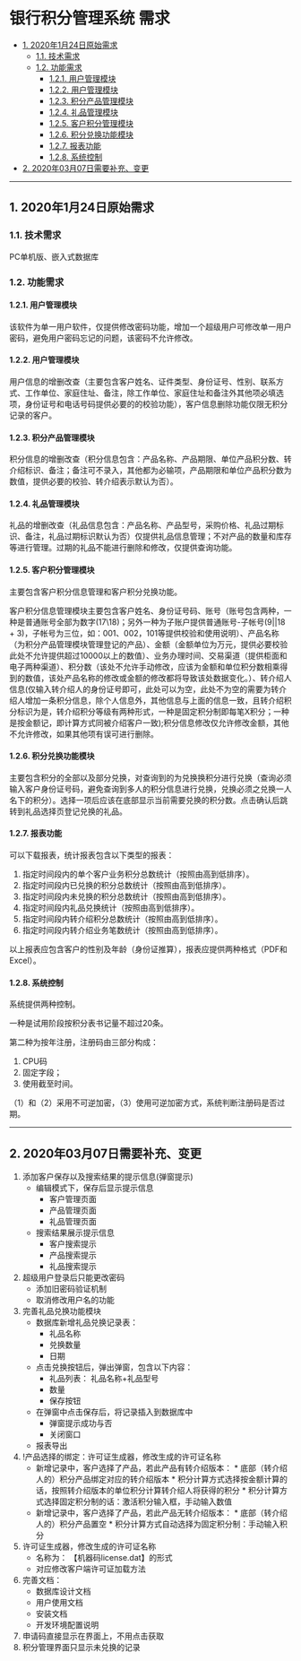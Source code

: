 # 银行积分管理系统 需求


- [1. 2020年1月24日原始需求](#1-2020年1月24日原始需求)
  - [1.1. 技术需求](#11-技术需求)
  - [1.2. 功能需求](#12-功能需求)
    - [1.2.1. 用户管理模块](#121-用户管理模块)
    - [1.2.2. 用户管理模块](#122-用户管理模块)
    - [1.2.3. 积分产品管理模块](#123-积分产品管理模块)
    - [1.2.4. 礼品管理模块](#124-礼品管理模块)
    - [1.2.5. 客户积分管理模块](#125-客户积分管理模块)
    - [1.2.6. 积分兑换功能模块](#126-积分兑换功能模块)
    - [1.2.7. 报表功能](#127-报表功能)
    - [1.2.8. 系统控制](#128-系统控制)
- [2. 2020年03月07日需要补充、变更](#2-2020年03月07日需要补充变更)


---

## 1. 2020年1月24日原始需求

### 1.1. 技术需求

PC单机版、嵌入式数据库

### 1.2. 功能需求

#### 1.2.1. 用户管理模块

该软件为单一用户软件，仅提供修改密码功能，增加一个超级用户可修改单一用户密码，避免用户密码忘记的问题，该密码不允许修改。

#### 1.2.2. 用户管理模块

用户信息的增删改查（主要包含客户姓名、证件类型、身份证号、性别、联系方式、工作单位、家庭住址、备注，除工作单位、家庭住址和备注外其他项必填选项，身份证号和电话号码提供必要的的校验功能），客户信息删除功能仅限无积分记录的客户。

#### 1.2.3. 积分产品管理模块

积分信息的增删改查（积分信息包含：产品名称、产品期限、单位产品积分数、转介绍标识、备注；备注可不录入，其他都为必输项，产品期限和单位产品积分数为数值，提供必要的校验、转介绍表示默认为否）。

#### 1.2.4. 礼品管理模块

礼品的增删改查（礼品信息包含：产品名称、产品型号，采购价格、礼品过期标识、备注，礼品过期标识默认为否）仅提供礼品信息管理；不对产品的数量和库存等进行管理。过期的礼品不能进行删除和修改，仅提供查询功能。

#### 1.2.5. 客户积分管理模块

主要包含客户积分信息管理和客户积分兑换功能。 

客户积分信息管理模块主要包含客户姓名、身份证号码、账号（账号包含两种，一种是普通账号全部为数字(17\18)；另外一种为子账户提供普通账号-子帐号(9||18  + 3)，子帐号为三位，如：001、002，101等提供校验和使用说明）、产品名称（为积分产品管理模块管理登记的产品）、金额（金额单位为万元，提供必要校验此处不允许提供超过10000以上的数值）、业务办理时间、交易渠道（提供柜面和电子两种渠道）、积分数（该处不允许手动修改，应该为金额和单位积分数相乘得到的数值，该处产品名称的修改或金额的修改都将导致该处数据变化。）、转介绍人信息(仅输入转介绍人的身份证号即可，此处可以为空，此处不为空的需要为转介绍人增加一条积分信息，除个人信息外，其他信息与上面的信息一致，且转介绍积分标识为是，转介绍积分等级有两种形式，一种是固定积分制即每笔X积分；一种是按金额记，即计算方式同被介绍客户一致);积分信息修改仅允许修改金额，其他不允许修改，如果其他项有误可进行删除。

#### 1.2.6. 积分兑换功能模块

主要包含积分的全部以及部分兑换，对查询到的为兑换换积分进行兑换（查询必须输入客户身份证号码，避免查询到多人的积分信息进行兑换，兑换必须之兑换一人名下的积分）。选择一项后应该在底部显示当前需要兑换的积分数。点击确认后跳转到礼品选择页登记兑换的礼品。

#### 1.2.7. 报表功能

可以下载报表，统计报表包含以下类型的报表：

1. 指定时间段内的单个客户业务积分总数统计（按照由高到低排序）。
2. 指定时间段内已兑换的积分总数统计（按照由高到低排序）。
3. 指定时间段内未兑换的积分总数统计（按照由高到低排序）。
4. 指定时间段内礼品兑换统计（按照由高到低排序）。
5. 指定时间段内转介绍积分总数统计（按照由高到低排序）。
6. 指定时间段内转介绍业务笔数统计（按照由高到低排序）。

以上报表应包含客户的性别及年龄（身份证推算），报表应提供两种格式（PDF和Excel）。

#### 1.2.8. 系统控制

系统提供两种控制。

一种是试用阶段按积分表书记量不超过20条。

第二种为按年注册，注册码由三部分构成：

1. CPU码
2. 固定字段；
3. 使用截至时间。

（1）和（2）采用不可逆加密，（3）使用可逆加密方式，系统判断注册码是否过期。

---

## 2. 2020年03月07日需要补充、变更

1. 添加客户保存以及搜索结果的提示信息(弹窗提示) 
    * 编辑模式下，保存后显示提示信息  
        * 客户管理页面
        * 产品管理页面
        * 礼品管理页面
    * 搜索结果展示提示信息  
        * 客户搜索提示
        * 产品搜索提示
        * 礼品搜索提示 
2. 超级用户登录后只能更改密码
    * 添加旧密码验证机制 
    * 取消修改用户名的功能 
3. 完善礼品兑换功能模块 
    * 数据库新增礼品兑换记录表：
        * 礼品名称
        * 兑换数量
        * 日期
    * 点击兑换按钮后，弹出弹窗，包含以下内容：
        * 礼品列表： 礼品名称+礼品型号
        * 数量
        * 保存按钮
    * 在弹窗中点击保存后，将记录插入到数据库中
        * 弹窗提示成功与否
        * 关闭窗口
    * 报表导出
 1. !产品选择的绑定：许可证生成器，修改生成的许可证名称
    * 新增记录中，客户选择了产品，若此产品有转介绍版本：
           * 底部（转介绍人的）积分产品绑定对应的转介绍版本
               * 积分计算方式选择按金额计算的话，按照转介绍版本的单位积分计算转介绍人将获得的积分
               * 积分计算方式选择固定积分制的话：激活积分输入框，手动输入数值
    * 新增记录中，客户选择了产品，若此产品无转介绍版本：
           * 底部（转介绍人的）积分产品置空
           * 积分计算方式自动选择为固定积分制：手动输入积分
 2. 许可证生成器，修改生成的许可证名称
    * 名称为： 【机器码license.dat】的形式
    * 对应修改客户端许可证加载方法
 3. 完善文档：
    * 数据库设计文档
    * 用户使用文档
    * 安装文档
    * 开发环境配置说明
 4. 申请码直接显示在界面上，不用点击获取
 5. 积分管理界面只显示未兑换的记录